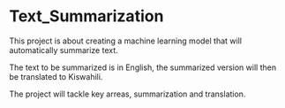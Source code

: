 # Text_Summarization
This project is about creating a machine learning model that will automatically summarize text.

The text to be summarized is in English, the summarized version will then be translated to Kiswahili.

The project will tackle key arreas, summarization and translation.
